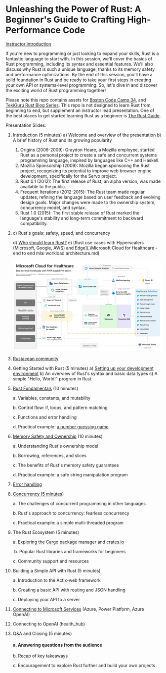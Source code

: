 # Unleashing the Power of Rust: A Beginner's Guide to Crafting High-Performance Code

[Instructor Introduction](https://www.paulswider.com/)

If you're new to programming or just looking to expand your skills, Rust is a fantastic language to start with. In this session, we'll cover the basics of Rust programming, including its syntax and essential features. We'll also discuss why Rust is such a unique language, thanks to its memory safety and performance optimizations. By the end of this session, you'll have a solid foundation in Rust and be ready to take your first steps in creating your own API or systems-level programming. So, let's dive in and discover the exciting world of Rust programming together!

Please note this repo contains assets for [Boston Code Camp 34](https://www.bostoncodecamp.com/CC34/Sessions), and [TekiGuru Rust Blog Series](https://tekkigurus.com/). This repo is not designed to learn Rust from beginning to end, but supplement an instructor lead presentation. One of the best places to get started learning Rust as a beginner is [The Rust Guide](https://doc.rust-lang.org/book/ch00-00-introduction.html).

Presentation Slides:

1. Introduction (5 minutes) 
   a)	Welcome and overview of the presentation 
   b)	A brief history of Rust and its growing popularity 

   1.	Origins (2006-2009): Graydon Hoare, a Mozilla employee, started Rust as a personal project to create a safe and concurrent systems programming language, inspired by languages like C++ and Haskell.
   2.	Mozilla Sponsorship (2009): Mozilla began sponsoring the Rust project, recognizing its potential to improve web browser engine development, specifically for the Servo project.
   3.	Rust 0.1 (2012): The first release of Rust, an alpha version, was made available to the public.
   4.	Frequent Iterations (2012-2015): The Rust team made regular updates, refining the language based on user feedback and evolving design goals. Major changes were made to the ownership system, concurrency model, and syntax.
   5.	Rust 1.0 (2015): The first stable release of Rust marked the language's stability and long-term commitment to backward compatibility.

2. c)	Rust's goals: safety, speed, and concurrency 

   d)	[Who should learn Rust?](https://doc.rust-lang.org/book/ch00-00-introduction.html)
   e)	[Rust use cases with Hyperscalers (Microsoft, Google, AWS) and Edge](.\Microsoft Cloud for Healthcare - end to end mlai workload architecture.md)	

   ![\code-camp-assets\ra_healthcare_end-to-end_workloads_with_fhir_based_phi.png](.\code-camp-assets\ra_healthcare_end-to-end_workloads_with_fhir_based_phi.png)

3. [Rustacean community](https://rustacean-station.org/)

4. Getting Started with Rust (5 minutes) 
   a)	[Setting up your development environment](https://doc.rust-lang.org/book/ch01-01-installation.html) 
   b)	An overview of Rust's syntax and basic data types 
   c)	A simple "Hello, World!" program in Rust

5. [Rust Fundamentals](https://doc.rust-lang.org/book/ch03-00-common-programming-concepts.html) (10 minutes) 

   a. Variables, constants, and mutability 

   b. Control flow: if, loops, and pattern matching 

   c. Functions and error handling 

   d. Practical example: [a number guessing game](https://doc.rust-lang.org/book/ch02-00-guessing-game-tutorial.html)

1. [Memory Safety and Ownership](https://doc.rust-lang.org/book/ch04-01-what-is-ownership.html) (10 minutes) 

   a. Understanding Rust's ownership model 

   b. Borrowing, references, and slices 

   c. The benefits of Rust's memory safety guarantees 

   d. Practical example: a safe string manipulation program

2. [Error handling](https://doc.rust-lang.org/book/ch09-00-error-handling.html) 

3. [Concurrency (5 minutes](https://doc.rust-lang.org/book/ch16-00-concurrency.html)) 

   a. The challenges of concurrent programming in other languages 

   b. Rust's approach to concurrency: fearless concurrency 

   c. Practical example: a simple multi-threaded program

4. The Rust Ecosystem (5 minutes) 

   a. [Exploring the Cargo package](https://doc.rust-lang.org/book/ch14-00-more-about-cargo.html) manager and [crates.io](https://crates.io/) 

   ​	b. Popular Rust libraries and frameworks for beginners 

   c. Community support and resources

5. Building a Simple API with Rust (5 minutes) 

   a. Introduction to the Actix-web framework 

   b. Creating a basic API with routing and JSON handling 

   c. Deploying your API to a server

6. [Connecting to Microsoft Services](X:\code\rust_code_camp\rust-and-power-platform.md) (Azure, Power Platform, Azure OpenAI)

7. Connecting to OpenAI (health_hub)

8. Q&A and Closing (5 minutes) 

   #### a. Answering questions from the audience 

   b. Recap of key takeaways 

   c. Encouragement to explore Rust further and build your own projects
